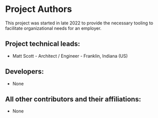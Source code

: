 Project Authors
===============

This project was started in late 2022 to provide the necessary tooling to facilitate organizational needs
for an employer.

## Project technical leads:

* Matt Scott - Architect / Engineer - Franklin, Indiana (US)

## Developers:

* None

## All other contributors and their affiliations:

* None
